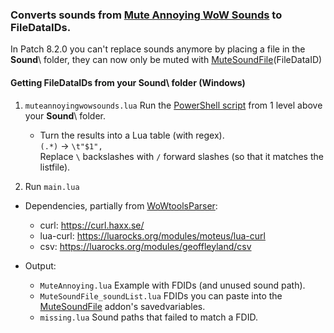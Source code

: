 ### Converts sounds from [Mute Annoying WoW Sounds](https://www.curseforge.com/wow/addons/mute-wow-sounds) to FileDataIDs.

In Patch 8.2.0 you can't replace sounds anymore by placing a file in the **Sound**\ folder, they can now only be muted with [MuteSoundFile](https://wow.gamepedia.com/API_MuteSoundFile)(FileDataID)

#### Getting FileDataIDs from your Sound\ folder (Windows)
1. `muteannoyingwowsounds.lua` Run the [PowerShell script](https://github.com/ketho-wow/MuteAnnoying/blob/master/input/muteannoyingwowsounds.ps1) from 1 level above your **Sound**\ folder.
    * Turn the results into a Lua table (with regex).  
      `(.*)` → `\t"$1",`  
      Replace `\` backslashes with `/` forward slashes (so that it matches the listfile).

2. Run `main.lua`

* Dependencies, partially from [WoWtoolsParser](https://github.com/Ketho/WoWtoolsParser):
    * curl: https://curl.haxx.se/
    * lua-curl: https://luarocks.org/modules/moteus/lua-curl
    * csv: https://luarocks.org/modules/geoffleyland/csv

* Output:
    * `MuteAnnoying.lua` Example with FDIDs (and unused sound path).
    * `MuteSoundFile_soundList.lua` FDIDs you can paste into the [MuteSoundFile](https://github.com/funkydude/MuteSoundFile) addon's savedvariables.
    * `missing.lua` Sound paths that failed to match a FDID.
